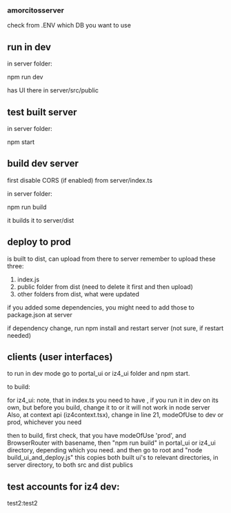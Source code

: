 ### amorcitosserver

check from .ENV which DB you want to use

## run in dev

in server folder:

npm run dev

has UI there in server/src/public

## test built server

in server folder:

npm start

## build dev server

first disable CORS (if enabled) from server/index.ts

in server folder:

npm run build

it builds it to server/dist

## deploy to prod

is built to dist, can upload from there to server
remember to upload these three:

1. index.js
2. public folder from dist (need to delete it first and then upload)
3. other folders from dist, what were updated

if you added some dependencies, you might need to add those to package.json at server

if dependency change, run npm install and restart server (not sure, if restart needed)

## clients (user interfaces)

to run in dev mode go to portal_ui or iz4_ui folder and npm start.

to build:

for iz4_ui:  note, that in index.ts you need to have <BrowserRouter>, if you run it in dev on its own, but before you build, change it to <BrowserRouter basename="/iz4"> or it will not work in node server
Also, at context api (iz4context.tsx), change in line 21, modeOfUse to dev or prod, whichever you need

then to build, first check, that you have modeOfUse 'prod', and BrowserRouter with basename, then
"npm run build" in portal_ui or iz4_ui directory, depending which you need.
and then go to root and "node build_ui_and_deploy.js" this copies both built ui's to relevant directories, in server directory, to both src and dist publics

## test accounts for iz4 dev:
test2:test2
